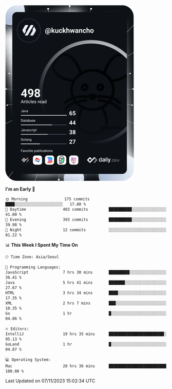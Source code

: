 <a href="https://app.daily.dev/kuckhwancho"><img src="https://github.com/kuckjwi0928/kuckjwi0928/blob/master/devcard.svg" width="400" alt="Kuckjwi Devcard"/></a>

<!--START_SECTION:waka-->
**I'm an Early 🐤** 

```text
🌞 Morning                175 commits         ████░░░░░░░░░░░░░░░░░░░░░   17.80 % 
🌆 Daytime                403 commits         ██████████░░░░░░░░░░░░░░░   41.00 % 
🌃 Evening                393 commits         ██████████░░░░░░░░░░░░░░░   39.98 % 
🌙 Night                  12 commits          ░░░░░░░░░░░░░░░░░░░░░░░░░   01.22 % 
```


📊 **This Week I Spent My Time On** 

```text
🕑︎ Time Zone: Asia/Seoul

💬 Programming Languages: 
JavaScript               7 hrs 30 mins       █████████░░░░░░░░░░░░░░░░   36.41 % 
Java                     5 hrs 41 mins       ███████░░░░░░░░░░░░░░░░░░   27.67 % 
HTML                     3 hrs 34 mins       ████░░░░░░░░░░░░░░░░░░░░░   17.35 % 
XML                      2 hrs 7 mins        ███░░░░░░░░░░░░░░░░░░░░░░   10.35 % 
Go                       1 hr                █░░░░░░░░░░░░░░░░░░░░░░░░   04.86 % 

🔥 Editors: 
IntelliJ                 19 hrs 35 mins      ████████████████████████░   95.13 % 
GoLand                   1 hr                █░░░░░░░░░░░░░░░░░░░░░░░░   04.87 % 

💻 Operating System: 
Mac                      20 hrs 36 mins      █████████████████████████   100.00 % 
```


 Last Updated on 07/11/2023 15:02:34 UTC
<!--END_SECTION:waka-->
